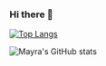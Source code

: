 ### Hi there 👋
[![Top Langs](https://github-readme-stats.vercel.app/api/top-langs/?username=mamontalvan&layout=compact)](https://github.com/anuraghazra/github-readme-stats)

![Mayra's GitHub stats](https://github-readme-stats.vercel.app/api?username=mamontalvan&show_icons=true&theme=radical)

<!--
**mamontalvan/mamontalvan** is a ✨ _special_ ✨ repository because its `README.md` (this file) appears on your GitHub profile.

Here are some ideas to get you started:

- 🔭 I’m currently working on ...
- 🌱 I’m currently learning ...
- 👯 I’m looking to collaborate on ...
- 🤔 I’m looking for help with ...
- 💬 Ask me about ...
- 📫 How to reach me: ...
- 😄 Pronouns: ...
- ⚡ Fun fact: ...
-->
